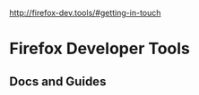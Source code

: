 <a href="http://firefox-dev.tools/#getting-in-touch">http://firefox-dev.tools/#getting-in-touch</a><div id="articleHeader"><h1>Firefox Developer Tools</h1></div>
      <h2>Docs and Guides</h2>
      
      
    